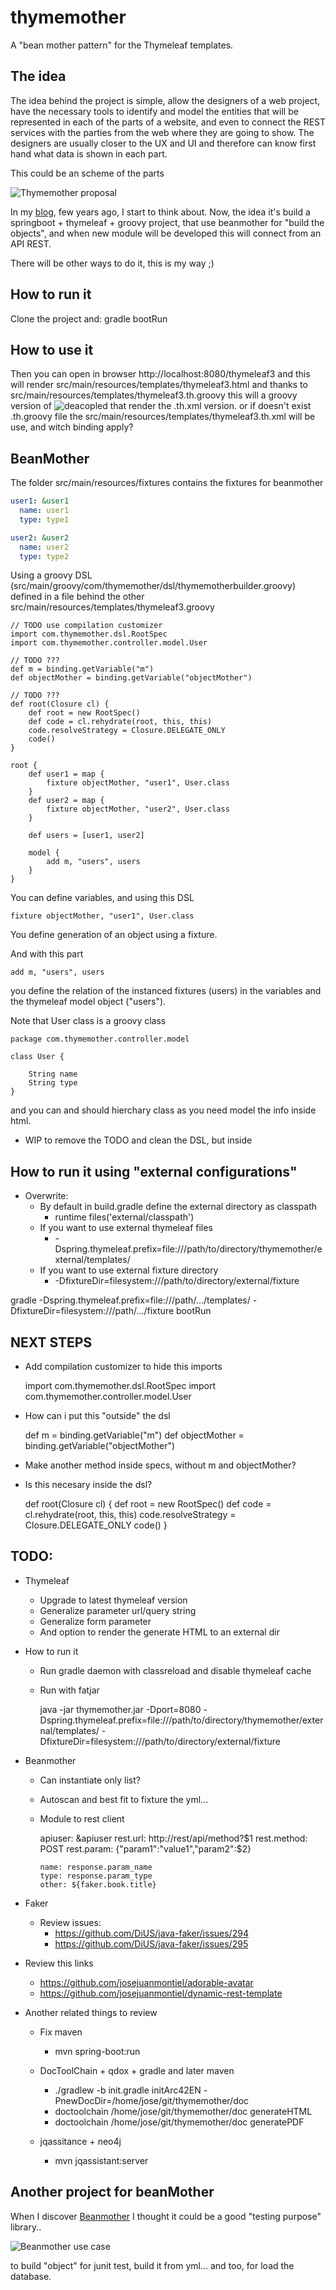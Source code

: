 # thymemother

A "bean mother pattern" for the Thymeleaf templates.

## The idea

The idea behind the project is simple, allow the designers of a web project,
have the necessary tools to identify and model the entities that will be represented
in each of the parts of a website, and even to connect the REST services with the parties
from the web where they are going to show. The designers are usually closer to the UX and UI
and therefore can know first hand what data is shown in each part.

This could be an scheme of the parts

![Thymemother proposal](thymemother-proposal.jpg)

In my [blog](https://josejuanmontiel.github.io/blog/2016/10/groovy-thymelaf.es.html), few years ago,
I start to think about. Now, the idea it's build a springboot + thymeleaf + groovy project, that
use beanmother for "build the objects", and when new module will be developed this will connect from an API REST.

There will be other ways to do it, this is my way ;)

## How to run it

Clone the project and: gradle bootRun

## How to use it

Then you can open in browser http://localhost:8080/thymeleaf3 and this will render src/main/resources/templates/thymeleaf3.html
and thanks to src/main/resources/templates/thymeleaf3.th.groovy this will a groovy version of ![deacopled](https://github.com/thymeleaf/thymeleaf/issues/465)
that render the .th.xml version. or if doesn't exist .th.groovy file the src/main/resources/templates/thymeleaf3.th.xml will be use,
and witch binding apply?

## BeanMother
The folder src/main/resources/fixtures contains the fixtures for beanmother

```YAML
user1: &user1
  name: user1
  type: type1

user2: &user2
  name: user2
  type: type2
```

Using a groovy DSL (src/main/groovy/com/thymemother/dsl/thymemotherbuilder.groovy) defined in a file behind the other
src/main/resources/templates/thymeleaf3.groovy

```
// TODO use compilation customizer
import com.thymemother.dsl.RootSpec
import com.thymemother.controller.model.User

// TODO ???
def m = binding.getVariable("m")
def objectMother = binding.getVariable("objectMother")

// TODO ???
def root(Closure cl) {
    def root = new RootSpec()
    def code = cl.rehydrate(root, this, this)
    code.resolveStrategy = Closure.DELEGATE_ONLY
    code()
}

root {
    def user1 = map {
        fixture objectMother, "user1", User.class
    }
    def user2 = map {
        fixture objectMother, "user2", User.class
    }

    def users = [user1, user2]

    model {
        add m, "users", users
    }
}

```

You can define variables, and using this DSL

    fixture objectMother, "user1", User.class

You define generation of an object using a fixture.

And with this part

    add m, "users", users

you define the relation of the instanced fixtures (users) in the variables and the thymeleaf model object ("users").

Note that User class is a groovy class

```
package com.thymemother.controller.model

class User {

    String name
    String type
}
```
and you can and should hierchary class as you need model the info inside html.

- WIP to remove the TODO and clean the DSL, but inside

## How to run it using "external configurations"

- Overwrite:
    - By default in build.gradle define the external directory as classpath
        - runtime files('external/classpath')
    - If you want to use external thymeleaf files
        - -Dspring.thymeleaf.prefix=file:///path/to/directory/thymemother/external/templates/
    - If you want to use external fixture directory
        - -DfixtureDir=filesystem:///path/to/directory/external/fixture

gradle -Dspring.thymeleaf.prefix=file:///path/.../templates/ -DfixtureDir=filesystem:///path/.../fixture bootRun

## NEXT STEPS
  - Add compilation customizer to hide this imports

    import com.thymemother.dsl.RootSpec
    import com.thymemother.controller.model.User

  - How can i put this "outside" the dsl

    def m = binding.getVariable("m")
    def objectMother = binding.getVariable("objectMother")

  - Make another method inside specs, without m and objectMother?

  - Is this necesary inside the dsl?

    def root(Closure cl) {
        def root = new RootSpec()
        def code = cl.rehydrate(root, this, this)
        code.resolveStrategy = Closure.DELEGATE_ONLY
        code()
    }


## TODO:
  - Thymeleaf
    - Upgrade to latest thymeleaf version
    - Generalize parameter url/query string
    - Generalize form parameter
    - And option to render the generate HTML to an external dir

  - How to run it
    - Run gradle daemon with classreload and disable thymeleaf cache
    - Run with fatjar

      java -jar thymemother.jar -Dport=8080
          -Dspring.thymeleaf.prefix=file:///path/to/directory/thymemother/external/templates/
          -DfixtureDir=filesystem:///path/to/directory/external/fixture

  - Beanmother
    - Can instantiate only list?
    - Autoscan and best fit to fixture the yml...
    - Module to rest client

        apiuser: &apiuser
          rest.url: http://rest/api/method?$1
          rest.method: POST
          rest.param: {"param1":"value1","param2":$2}

          name: response.param_name
          type: response.param_type
          other: ${faker.book.title}

  - Faker
      - Review issues:
          - https://github.com/DiUS/java-faker/issues/294
          - https://github.com/DiUS/java-faker/issues/295

  - Review this links
    - https://github.com/josejuanmontiel/adorable-avatar
    - https://github.com/josejuanmontiel/dynamic-rest-template

- Another related things to review
    - Fix maven
        - mvn spring-boot:run

    - DocToolChain + qdox + gradle and later maven
        - ./gradlew -b init.gradle initArc42EN -PnewDocDir=/home/jose/git/thymemother/doc
        - doctoolchain /home/jose/git/thymemother/doc generateHTML
        - doctoolchain /home/jose/git/thymemother/doc generatePDF
    - jqassitance + neo4j
        - mvn jqassistant:server

## Another project for beanMother

When I discover [Beanmother](http://beanmother.io) I thought it could be a good "testing purpose" library..

   ![Beanmother use case](beanmother-use-case.jpg)

to build "object" for junit test, build it from yml... and too, for load the database.​